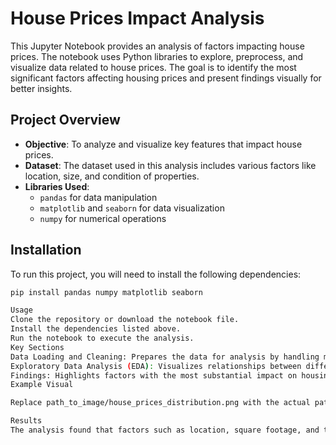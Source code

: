 # House Prices Impact Analysis

This Jupyter Notebook provides an analysis of factors impacting house prices. The notebook uses Python libraries to explore, preprocess, and visualize data related to house prices. The goal is to identify the most significant factors affecting housing prices and present findings visually for better insights.

## Project Overview

- **Objective**: To analyze and visualize key features that impact house prices.
- **Dataset**: The dataset used in this analysis includes various factors like location, size, and condition of properties. 
- **Libraries Used**: 
  - `pandas` for data manipulation
  - `matplotlib` and `seaborn` for data visualization
  - `numpy` for numerical operations

## Installation

To run this project, you will need to install the following dependencies:

```bash
pip install pandas numpy matplotlib seaborn

Usage
Clone the repository or download the notebook file.
Install the dependencies listed above.
Run the notebook to execute the analysis.
Key Sections
Data Loading and Cleaning: Prepares the data for analysis by handling missing values and standardizing formats.
Exploratory Data Analysis (EDA): Visualizes relationships between different features and the target variable, house prices.
Findings: Highlights factors with the most substantial impact on housing prices, visualized through plots.
Example Visual

Replace path_to_image/house_prices_distribution.png with the actual path where your image is stored.

Results
The analysis found that factors such as location, square footage, and the number of bedrooms are among the strongest predictors of house price variations.

